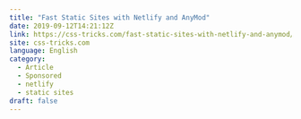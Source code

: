 ```yaml
---
title: "Fast Static Sites with Netlify and AnyMod"
date: 2019-09-12T14:21:12Z
link: https://css-tricks.com/fast-static-sites-with-netlify-and-anymod/?utm_medium=RSS&utm_source=news.12bit.vn
site: css-tricks.com
language: English
category:
  - Article
  - Sponsored
  - netlify
  - static sites
draft: false
---
```

